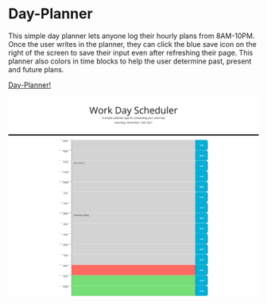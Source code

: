 # Day-Planner

This simple day planner lets anyone log their hourly plans from 8AM-10PM. Once the user writes in the planner, they can click the blue save icon on the right of the screen to save their input even after refreshing their page. This planner also colors in time blocks to help the user determine past, present and future plans. 

[Day-Planner!](https://nicolewrz.github.io/Day-Planner/)

![](https://github.com/NicoleWrz/Day-Planner/blob/fedc9b04af0b869f9e4360a05ca6effc95b01686/assets/images/Day-Planner.png)
